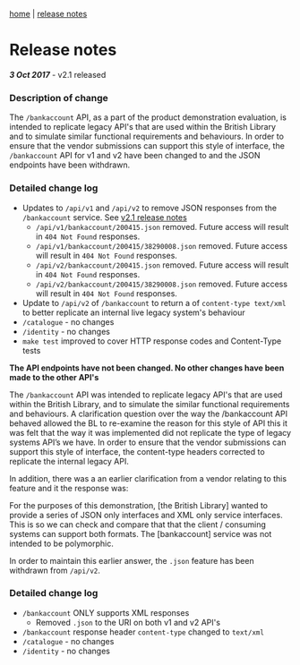 [home](/home) | [release notes](/docs/releasenotes)

#  Release notes

***3 Oct 2017*** - v2.1 released

### Description of change

The `/bankaccount` API, as a part of the product demonstration evaluation, is intended to replicate legacy API's that are used within the British Library and to simulate similar functional requirements and behaviours. In order to ensure that the vendor submissions can support this style of interface, the `/bankaccount` API for v1 and v2 have been changed to and the JSON endpoints have been withdrawn.

### Detailed change log

- Updates to `/api/v1` and `/api/v2` to remove JSON responses from the `/bankaccount` service. See [v2.1 release notes](/docs/releasenotes/v2.1)
  - `/api/v1/bankaccount/200415.json` removed. Future access will result in `404 Not Found` responses.
  - `/api/v1/bankaccount/200415/38290008.json` removed. Future access will result in `404 Not Found` responses.
  - `/api/v2/bankaccount/200415.json` removed. Future access will result in `404 Not Found` responses.
  - `/api/v2/bankaccount/200415/38290008.json` removed. Future access will result in `404 Not Found` responses.
- Update to `/api/v2` of `/bankaccount` to return a of `content-type text/xml` to better replicate an internal live legacy system's behaviour 
- `/catalogue` - no changes
- `/identity` - no changes
- `make test` improved to cover HTTP response codes and Content-Type tests

**The API endpoints have not been changed.  No other changes have been made to the other API's**

The `/bankaccount` API was intended to replicate legacy API's that are used within the British Library, and to simulate the similar functional requirements and behaviours. A clarification question over the way the /bankaccount API behaved allowed the BL to re-examine the reason for this style of API this  it was felt that the way it was implemented did not replicate the type of legacy systems API’s we have. In order to ensure that the vendor submissions can support this style of interface, the content-type headers corrected to replicate the internal legacy API.

In addition, there was a an earlier clarification from a vendor relating to this feature and it the response was:

For the purposes of this demonstration, [the British Library] wanted to provide a series of JSON only interfaces and XML only service interfaces. This is so we can check and compare that that the client / consuming systems can support both formats. The [bankaccount] service was not intended to be polymorphic.

In order to maintain this earlier answer, the `.json` feature has been withdrawn from `/api/v2`.


### Detailed change log
- `/bankaccount` ONLY supports XML responses
  - Removed `.json` to the URI on both v1 and v2 API's
- `/bankaccount` response header `content-type` changed to `text/xml`
- `/catalogue` - no changes
- `/identity` - no changes
